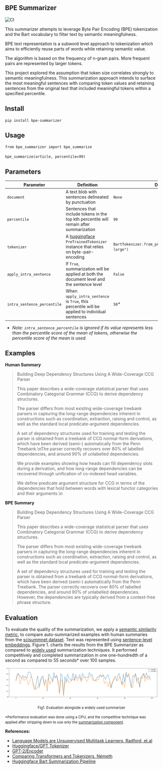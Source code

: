 ## BPE Summarizer

![CI](https://github.com/crodriguez1a/bpe-summarizer/workflows/CI/badge.svg?branch=master)

This summarizer attempts to leverage Byte Pair Encoding (BPE) tokenization and the Bart vocabulary to filter text by semantic meaningfulness.

BPE text representation is a subword level approach to tokenization which aims to efficiently reuse parts of words while retaining semantic value.

The algorithm is based on the frequency of n-gram pairs. More frequent pairs are represented by larger tokens.

This project explored the assumption that token size correlates strongly to semantic meaningfulness. This summarization approach intends to surface the most meaningful sentences with comparing token values and retaining sentences from the original text that included meaningful tokens within a specified percentile.

## Install

```
pip install bpe-summarizer
```

## Usage

```
from bpe_summarizer import bpe_summarize

bpe_summarize(article, percentile=99)
```

## Parameters

Parameter|Definition|Default|Type
--|--|--|--
`document` | A text blob with sentences delineated by punctuation | `None` | `String`
`percentile` | Sentences that include tokens in the top kth percentile  will remain after summarization | `99` | `Float`
`tokenizer` | A [huggingface](https://github.com/huggingface/tokenizers) `PreTrainedTokenizer` instance that relies on byte-pair-encoding | `BartTokenizer.from_pretrained("facebook/bart-large")` | `transformers.PreTrainedTokenizer`
`apply_intra_sentence` | If `True`, summarization will be applied at both the document level and the sentence level | `False` | `False`
`intra_sentence_percentile`| When `apply_intra_sentence` is `True`, this percentile will be applied to individual sentences | `50`* | `Float`

* *Note: `intra_sentence_percentile` is ignored if its value represents less than the percentile score of the mean of tokens, otherwise the percentile score of the mean is used.*

## Examples

**Human Summary**

<blockquote>

Building Deep Dependency Structures Using A Wide-Coverage CCG Parser

This paper describes a wide-coverage statistical parser that uses Combinatory Categorial Grammar (CCG) to derive dependency structures.

The parser differs from most existing wide-coverage treebank parsers in capturing the long-range dependencies inherent in constructions such as coordination, extraction, raising and control, as well as the standard local predicate-argument dependencies.

A set of dependency structures used for training and testing the parser is obtained from a treebank of CCG normal-form derivations, which have been derived (semi-) automatically from the Penn Treebank.\nThe parser correctly recovers over 80% of labelled dependencies, and around 90% of unlabelled dependencies.

We provide examples showing how heads can fill dependency slots during a derivation, and how long-range dependencies can be recovered through unification of co-indexed head variables.

We define predicate argument structure for CCG in terms of the dependencies that hold between words with lexical functor categories and their arguments.\n
</blockquote>

**BPE Summary**

<blockquote>

Building Deep Dependency Structures Using A Wide-Coverage CCG Parser

This paper describes a wide-coverage statistical parser that uses Combinatory Categorial Grammar (CCG) to derive dependency structures.

The parser differs from most existing wide-coverage treebank parsers in capturing the long-range dependencies inherent in constructions such as coordination, extraction, raising and control, as well as the standard local predicate-argument dependencies.

A set of dependency structures used for training and testing the parser is obtained from a treebank of CCG normal-form derivations, which have been derived (semi-) automatically from the Penn Treebank. The parser correctly recovers over 80% of labelled dependencies, and around 90% of unlabelled dependencies. However, the dependencies are typically derived from a context-free phrase structure.
</blockquote>

## Evaluation

To evaluate the quality of the summarization, we apply a [semantic similarity metric](https://www.tensorflow.org/api_docs/python/tf/keras/losses/cosine_similarity), to compare auto-summarized examples with human summaries from the [scisummnet dataset](https://cs.stanford.edu/~myasu/projects/scisumm_net/). Text was represented using [sentence-level embeddings](https://tfhub.dev/google/universal-sentence-encoder/4). Figure 1. charts the results from the BPE Summarizer as compared to [widely used](https://huggingface.co/transformers/model_doc/bart.html) summarization techniques. It performed competitively and completed summarization in one one-hundredth of a second as compared to 55 seconds* over 100 samples.

![Side-by-side with widely used summarizer](notebooks/hf_bart_comparison.png)
<p style="text-align: center;"><small>Fig1. Evaluation alongside a widely used summarizer</small></p>

<small>\*Performance evaluation was done using a CPU, and the competitive technique was applied after stripping down to use only the [summarization component](https://github.com/huggingface/transformers/blob/70bc3ead4f0b08e8cadd1805ada2a22f0c302399/src/transformers/pipelines.py#L1476).</small>

**References:**
- [Language Models are Unsupervised Multitask Learners, Radford, et.al](paper/language_models_are_unsupervised_multitask_learners.pdf)
- [Huggingface/GPT Tokenizer](https://github.com/huggingface/transformers/blob/827d6d6ef071029cfe82838a18dab046b5813976/src/transformers/tokenization_gpt2.py)
- [GPT-2/Encoder](https://github.com/openai/gpt-2/blob/master/src/encoder.py)
- [Comparing Transformers and Tokenizers, Németh](https://towardsdatascience.com/comparing-transformer-tokenizers-686307856955)
- [Huggingface Bart Summarization Pipeline](https://huggingface.co/transformers/model_doc/bart.html)
